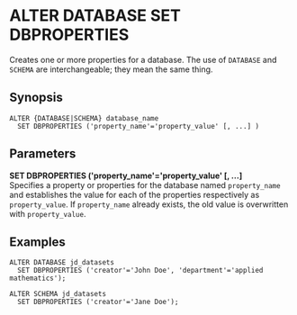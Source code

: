# ALTER DATABASE SET DBPROPERTIES<a name="alter-database-set-dbproperties"></a>

Creates one or more properties for a database\. The use of `DATABASE` and `SCHEMA` are interchangeable; they mean the same thing\.

## Synopsis<a name="synopsis"></a>

```
ALTER {DATABASE|SCHEMA} database_name
  SET DBPROPERTIES ('property_name'='property_value' [, ...] )
```

## Parameters<a name="parameters"></a>

**SET DBPROPERTIES \('property\_name'='property\_value' \[, \.\.\.\]**  
Specifies a property or properties for the database named `property_name` and establishes the value for each of the properties respectively as `property_value`\. If `property_name` already exists, the old value is overwritten with `property_value`\.

## Examples<a name="examples"></a>

```
ALTER DATABASE jd_datasets
  SET DBPROPERTIES ('creator'='John Doe', 'department'='applied mathematics');
```

```
ALTER SCHEMA jd_datasets
  SET DBPROPERTIES ('creator'='Jane Doe');
```